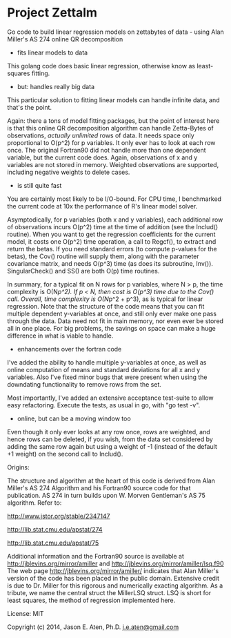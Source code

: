 Project Zettalm
===============

Go code to build linear regression models on zettabytes of data - using Alan Miller's AS 274 online QR decomposition

* fits linear models to data

This golang code does basic linear regression, otherwise know as least-squares fitting.

* but: handles really big data

This particular solution to fitting linear models can handle infinite data,
and that's the point.

Again: there a tons of model fitting packages, but the point of interest here
is that this online QR decomposition algorithm can handle Zetta-Bytes of observations,
*actually unlimited* rows of data. It needs space only proportional to
O(p^2) for p variables. It only ever has to look at each row once. The original
Fortran90 did not handle more than one dependent variable, but the current
code does. Again, observations of x and y variables are not stored in memory.
Weighted observations are supported, including negative weights to delete
cases.

* is still quite fast

You are certainly most likely to be I/O-bound. For CPU time, I benchmarked
the current code at 10x the performance of R's linear model solver.

Asymptodically, for p variables (both x and y variables), each additional
row of observations incurs O(p^2) time at the time of addition (see the Includ() routine).
When you want to get the regression coefficients for the current model, 
it costs one O(p^2) time operation, a call to Regcf(), to extract and
return the betas. If you need standard errors (to compute p-values for the
betas), the Cov() routine will supply them, along with the parameter covariance matrix,
and needs O(p^3) time (as does its subroutine, Inv()). SingularCheck() 
and SS() are both O(p) time routines.

In summary, for a typical fit on N rows for p variables, where N > p,
the time complexity is O(N*p^2). If p < N, then cost is O(p^3) time due to the 
Cov() call. Overall, time complexity is O(N*p^2 + p^3), as is typical for
linear regression.  Note that the structure of the code means that you
can fit multiple dependent y-variables at once, and still only ever make one
pass through the data. Data need not fit in main memory, nor even ever be
stored all in one place. For big problems, the savings on space can make
a huge difference in what is viable to handle.


* enhancements over the fortran code

I've added the ability to handle multiple y-variables at once, as well
as online computation of means and standard deviations for all x and y variables.
Also I've fixed minor bugs that were present when using the downdating functionality
to remove rows from the set. 

Most importantly, I've added an extensive acceptance test-suite to
allow easy refactoring. Execute the tests, as usual in go, with "go test -v".

* online, but can be a moving window too

Even though it only ever looks at any row once, rows are weighted, and
hence rows can be deleted, if you wish, from the data set considered
by adding the same row again but using a weight of -1 (instead of the default +1 weight)
on the second call to Includ().


Origins:

The structure and algorithm at the heart of this code is derived from
Alan Miller's AS 274 Algorithm and his Fortran90 source code for that publication.
AS 274 in turn builds upon W. Morven Gentleman's AS 75 algorithm. Refer to:

http://www.jstor.org/stable/2347147

http://lib.stat.cmu.edu/apstat/274

http://lib.stat.cmu.edu/apstat/75

Additional information and the Fortran90 source is available at
http://jblevins.org/mirror/amiller and http://jblevins.org/mirror/amiller/lsq.f90
The web page http://jblevins.org/mirror/amiller/ indicates that Alan Miller's 
version of the code has been placed in the public domain. Extensive credit is due to
Dr. Miller for this rigorous and numerically exacting algorithm. As a tribute, we
name the central struct the MillerLSQ struct. LSQ is short for least
squares, the method of regression implemented here.

License: MIT

Copyright (c) 2014, Jason E. Aten, Ph.D. <j.e.aten@gmail.com>

